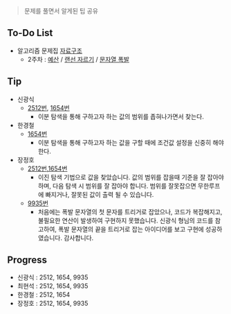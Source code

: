 ﻿> 문제를 풀면서 알게된 팁 공유

## To-Do List
- 알고리즘 문제집 [자료구조](https://www.acmicpc.net/workbook/view/1442)
    - 2주차 : [예산](https://www.acmicpc.net/problem/2512) / 
    [랜선 자르기](https://www.acmicpc.net/problem/1654) / 
    [문자열 폭발](https://www.acmicpc.net/problem/9935)

## Tip
- 신광식
    - [2512번](https://github.com/mel1015/algorithm-study/blob/2512/Winter_Vacation/week_2/2512_mel1015.cpp), 
    [1654번](https://github.com/mel1015/algorithm-study/blob/1654/Winter_Vacation/week_2/1654_mel1015.cpp)
        - 이분 탐색을 통해 구하고자 하는 값의 범위를 좁혀나가면서 찾는다.       
- 한경철
    - [1654번](https://github.com/hankch10/algorithm-study/blob/master/Winter_Vacation/week_2/1654_hankch10.c)
        - 이분 탐색을 통해 구하고자 하는 값을 구할 때에 조건값 설정을 신중히 해야 한다.
- 장정호
    - [2512번](),[1654번]()
        - 이진 탐색 기법으로 값을 찾았습니다. 값의 범위를 잡을때 기준을 잘 잡아야하며, 다음 탐색 시 범위를 잘 잡아야 합니다. 범위를 잘못잡으면 무한루프에 빠지거나, 잘못된 값이 출력 될 수 있습니다.
    - [9935번]()
        - 처음에는 폭발 문자열의 첫 문자를 트리거로 잡았으나, 코드가 복잡해지고, 불필요한 연산이 발생하여 구현하지 못했습니다. 신광식 형님의 코드를 참고하여, 폭발 문자열의 끝을 트리거로 잡는 아이디어를 보고 구현에 성공하였습니다. 감사합니다.


## Progress
- 신광식 : 2512, 1654, 9935
- 최현석 : 2512, 1654, 9935
- 한경철 : 2512, 1654
- 장정호 : 2512, 1654, 9935
